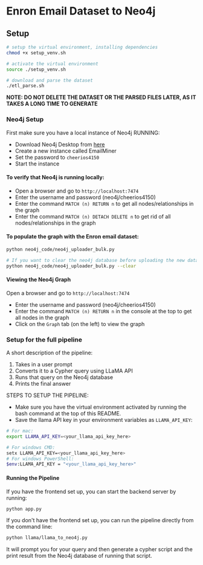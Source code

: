 # Enron Email Dataset to Neo4j

## Setup

```bash
# setup the virtual environment, installing dependencies
chmod +x setup_venv.sh

# activate the virtual environment
source ./setup_venv.sh

# download and parse the dataset
./etl_parse.sh
```

**NOTE: DO NOT DELETE THE DATASET OR THE PARSED FILES LATER, AS IT TAKES A LONG TIME TO GENERATE**

### Neo4j Setup

First make sure you have a local instance of Neo4j RUNNING:

- Download Neo4j Desktop from [here](https://neo4j.com/download/)
- Create a new instance called EmailMiner
- Set the password to `cheerios4150`
- Start the instance

#### To verify that Neo4j is running locally:

- Open a browser and go to `http://localhost:7474`
- Enter the username and password (neo4j/cheerios4150)
- Enter the command `MATCH (n) RETURN n` to get all nodes/relationships in the graph
- Enter the command `MATCH (n) DETACH DELETE n` to get rid of all nodes/relationships in the graph

#### To populate the graph with the Enron email dataset:

```bash
python neo4j_code/neo4j_uploader_bulk.py

# If you want to clear the neo4j database before uploading the new data, run with the flag:
python neo4j_code/neo4j_uploader_bulk.py --clear
```

#### Viewing the Neo4j Graph

Open a browser and go to `http://localhost:7474`

- Enter the username and password (neo4j/cheerios4150)
- Enter the command `MATCH (n) RETURN n` in the console at the top to get all nodes in the graph
- Click on the `Graph` tab (on the left) to view the graph

### Setup for the full pipeline

A short description of the pipeline:

1. Takes in a user prompt
2. Converts it to a Cypher query using LLaMA API
3. Runs that query on the Neo4j database
4. Prints the final answer

STEPS TO SETUP THE PIPELINE:

- Make sure you have the virtual environment activated by running the bash command at the top of this README.
- Save the llama API key in your environment variables as `LLAMA_API_KEY`:

```bash
# For mac:
export LLAMA_API_KEY=<your_llama_api_key_here>

# For windows CMD:
setx LLAMA_API_KEY=<your_llama_api_key_here>
# For windows PowerShell:
$env:LLAMA_API_KEY = "<your_llama_api_key_here>"
```

#### Running the Pipeline

If you have the frontend set up, you can start the backend server by running:

```bash
python app.py
```

If you don't have the frontend set up, you can run the pipeline directly from the command line:

```bash
python llama/llama_to_neo4j.py
```

It will prompt you for your query and then generate a cypher script and the print result from the Neo4j database of running that script.
